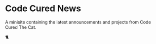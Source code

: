 # Code Cured News

A minisite containing the latest announcements and projects from Code Cured The Cat.

🐈
